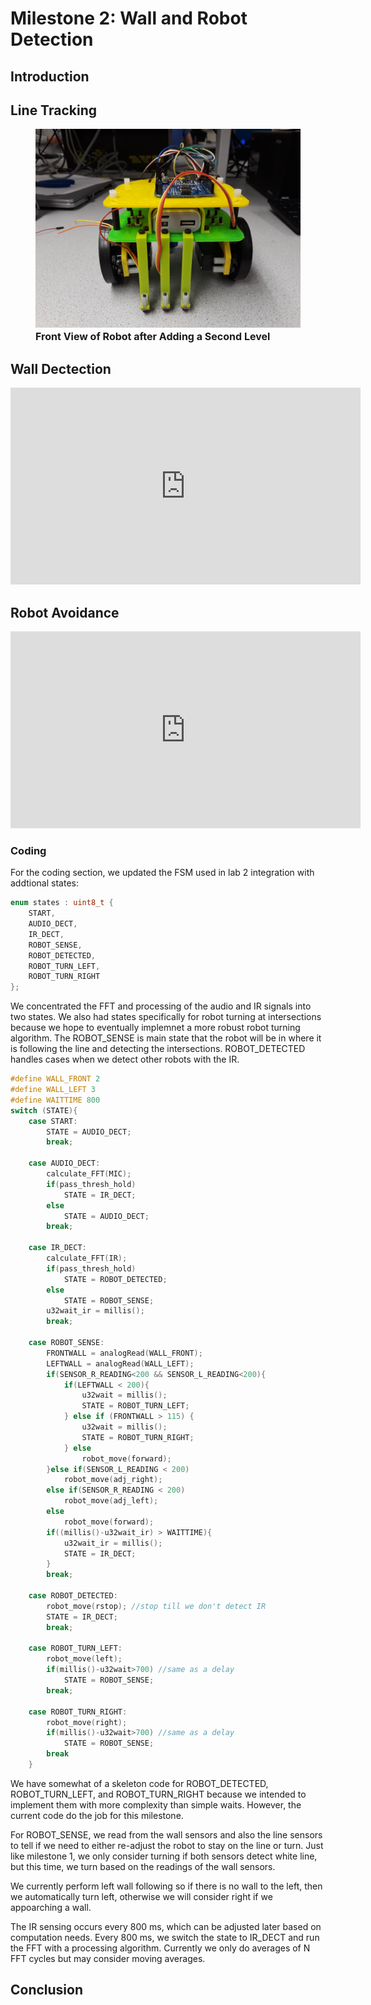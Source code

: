 # Milestone 2: Wall and Robot Detection

## Introduction


## Line Tracking


<figure>
    <img src="https://raw.githubusercontent.com/PBC48/ECE-3400-Fall-2018/master/docs/images/milestone1/20180910_213436.jpg" width="800"/>
    <font size="3">
    <figcaption> <b>Front View of Robot after Adding a Second Level</b>
    </figcaption>
    </font>
</figure>


## Wall Dectection

<iframe width="560" height="315" src="https://www.youtube.com/embed/iyFj-MwOoxo" frameborder="0" allow="autoplay; encrypted-media" allowfullscreen></iframe>

## Robot Avoidance

<iframe width="560" height="315" src="https://youtube.com/embed/DLj0mfdm-ms" frameborder="0" allow="autoplay; encrypted-media" allowfullscreen></iframe>

### Coding
For the coding section, we updated the FSM used in lab 2 integration with addtional states: 
```cpp
enum states : uint8_t {
    START,
    AUDIO_DECT,
    IR_DECT,
    ROBOT_SENSE,
    ROBOT_DETECTED,
    ROBOT_TURN_LEFT,
    ROBOT_TURN_RIGHT
};

```
We concentrated the FFT and processing of the audio and IR signals into two states. We also had states specifically for robot turning at intersections because we hope to eventually implemnet a more robust robot turning algorithm. The ROBOT_SENSE is main state that the robot will be in where it is following the line and detecting the intersections. ROBOT_DETECTED handles cases when we detect other robots with the IR.

```cpp
#define WALL_FRONT 2
#define WALL_LEFT 3
#define WAITTIME 800
switch (STATE){
    case START:
        STATE = AUDIO_DECT;
        break;
    
    case AUDIO_DECT:
        calculate_FFT(MIC);
        if(pass_thresh_hold) 
            STATE = IR_DECT;
        else
            STATE = AUDIO_DECT;
        break;
    
    case IR_DECT:
        calculate_FFT(IR);
        if(pass_thresh_hold)
            STATE = ROBOT_DETECTED;
        else
            STATE = ROBOT_SENSE;
        u32wait_ir = millis();
        break;

    case ROBOT_SENSE:
        FRONTWALL = analogRead(WALL_FRONT);
        LEFTWALL = analogRead(WALL_LEFT);
        if(SENSOR_R_READING<200 && SENSOR_L_READING<200){ 
            if(LEFTWALL < 200){
                u32wait = millis();
                STATE = ROBOT_TURN_LEFT;
            } else if (FRONTWALL > 115) {
                u32wait = millis();
                STATE = ROBOT_TURN_RIGHT;
            } else 
                robot_move(forward);
        }else if(SENSOR_L_READING < 200)
            robot_move(adj_right);
        else if(SENSOR_R_READING < 200)
            robot_move(adj_left);
        else
            robot_move(forward);
        if((millis()-u32wait_ir) > WAITTIME){
            u32wait_ir = millis();
            STATE = IR_DECT;
        }
        break;
            
    case ROBOT_DETECTED:
        robot_move(rstop); //stop till we don't detect IR
        STATE = IR_DECT;
        break;

    case ROBOT_TURN_LEFT:
        robot_move(left);
        if(millis()-u32wait>700) //same as a delay
            STATE = ROBOT_SENSE;
        break;

    case ROBOT_TURN_RIGHT:
        robot_move(right);
        if(millis()-u32wait>700) //same as a delay
            STATE = ROBOT_SENSE;
        break
    }
```
We have somewhat of a skeleton code for ROBOT_DETECTED, ROBOT_TURN_LEFT, and ROBOT_TURN_RIGHT because we intended to implement them with more complexity than simple waits. However, the current code do the job for this milestone. 

For ROBOT_SENSE, we read from the wall sensors and also the line sensors to tell if we need to either re-adjust the robot to stay on the line or turn. Just like milestone 1, we only consider turning if both sensors detect white line, but this time, we turn based on the readings of the wall sensors. 

We currently perform left wall following so if there is no wall to the left, then we automatically turn left, otherwise we will consider right if we appoarching a wall. 

The IR sensing occurs every 800 ms, which can be adjusted later based on computation needs. Every 800 ms, we switch the state to IR_DECT and run the FFT with a processing algorithm. Currently we only do averages of N FFT cycles but may consider moving averages.   

## Conclusion

